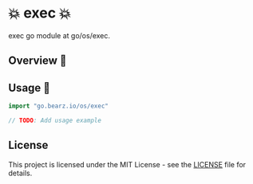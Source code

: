 # 💥 exec 💥

exec go module at go/os/exec.

## Overview 📖

## Usage 🚀

```go
import "go.bearz.io/os/exec"

// TODO: Add usage example
```

## License

This project is licensed under the MIT License - see
the [LICENSE](./LICENSE.md) file for details.
